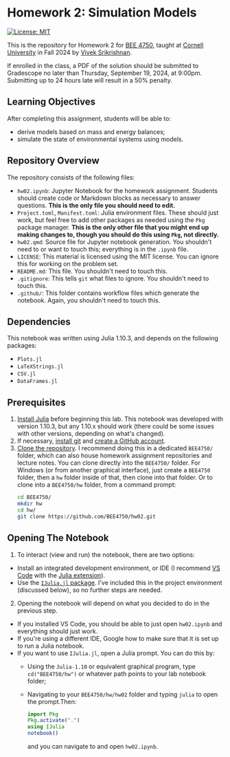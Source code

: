 # Homework 2: Simulation Models

[![License: MIT](https://img.shields.io/badge/License-MIT-yellow.svg)](https://opensource.org/licenses/MIT)

This is the repository for Homework 2 for [BEE 4750](https://viveks.me/environmental-systems-analysis), taught at [Cornell University](https://cornell.edu) in Fall 2024 by [Vivek Srikrishnan](https://viveks.me).

If enrolled in the class, a PDF of the solution should be submitted to Gradescope no later than Thursday, September 19, 2024, at 9:00pm. Submitting up to 24 hours late will result in a 50% penalty.

## Learning Objectives

After completing this assignment, students will be able to:

- derive models based on mass and energy balances;
- simulate the state of environmental systems using models.

## Repository Overview

The repository consists of the following files:

- `hw02.ipynb`: Jupyter Notebook for the homework assignment. Students should create code or Markdown blocks as necessary to answer questions. **This is the only file you should need to edit.**
- `Project.toml`, `Manifest.toml`: Julia environment files. These should just work, but feel free to add other packages as needed using the `Pkg` package manager. **This is the only other file that you might end up making changes to, though you should do this using `Pkg`, not directly.**
- `hw02.qmd`: Source file for Jupyter notebook generation. You shouldn't need to or want to touch this; everything is in the `.ipynb` file.
- `LICENSE`: This material is licensed using the MIT license. You can ignore this for working on the problem set.
- `README.md`: This file. You shouldn't need to touch this.
- `.gitignore`: This tells `git` what files to ignore. You shouldn't need to touch this.
- `.github/`: This folder contains workflow files which generate the notebook. Again, you shouldn't need to touch this.

## Dependencies

This notebook was written using Julia 1.10.3, and depends on the following packages:
- `Plots.jl`
- `LaTeXStrings.jl`
- `CSV.jl`
- `DataFrames.jl`

## Prerequisites

1. [Install Julia](https://julialang.org/downloads/) before beginning this lab. This notebook was developed with version 1.10.3, but any 1.10.x should work (there could be some issues with other versions, depending on what's changed).
2. If necessary, [install git](https://happygitwithr.com/install-git.html) and [create a GitHub account](https://github.com). 
3. [Clone the repository](https://docs.github.com/en/repositories/creating-and-managing-repositories/cloning-a-repository). I recommend doing this in a dedicated `BEE4750/` folder, which can also house homework assignment repositories and lecture notes. You can clone directly into the `BEE4750/` folder.   For Windows (or from another graphical interface), just create a `BEE4750` folder, then a `hw` folder inside of that, then clone into that folder. Or to clone into a `BEE4750/hw` folder, from a command prompt:
    ```bash
    cd BEE4750/
    mkdir hw
    cd hw/
    git clone https://github.com/BEE4750/hw02.git
    ```

## Opening The Notebook

1. To interact (view and run) the notebook, there are two options:
  - Install an integrated development environment, or IDE (I recommend [VS Code](https://code.visualstudio.com/) with the [Julia extension](https://marketplace.visualstudio.com/items?itemName=julialang.language-julia)). 
  - Use the [`IJulia.jl` package](https://github.com/JuliaLang/IJulia.jl). I've included this in the project environment (discussed below), so no further steps are needed.  
2. Opening the notebook will depend on what you decided to do in the previous step. 
  - If you installed VS Code, you should be able to just open `hw02.ipynb` and everything should just work. 
  - If you're using a different IDE, Google how to make sure that it is set up to run a Julia notebook.
  - If you want to use `IJulia.jl`, open a Julia prompt. You can do this by:
    - Using the `Julia-1.10` or equivalent graphical program, type `cd("BEE4750/hw")` or whatever path points to your lab notebook folder;
    - Navigating to your `BEE4750/hw/hw02` folder and typing `julia` to open the prompt.Then:
    
      ```julia
      import Pkg
      Pkg.activate(".")
      using IJulia
      notebook()
      ```
      and you can navigate to and open `hw02.ipynb`.
